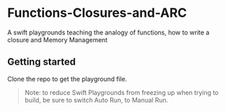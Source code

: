 # Functions-Closures-and-ARC
A swift playgrounds teaching the analogy of functions, how to write a closure and Memory Management

## Getting started
Clone the repo to get the playground file.

> Note: to reduce Swift Playgrounds from freezing up when trying to build, be sure to switch Auto Run, to Manual Run.
